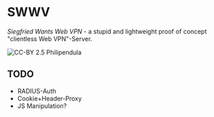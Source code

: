 # SWWV
*Siegfried Wants Web VPN* - a stupid and lightweight proof of concept "clientless Web VPN"-Server.

![CC-BY 2.5 Philipendula](https://upload.wikimedia.org/wikipedia/commons/thumb/6/67/Ellenbogendrache.jpg/363px-Ellenbogendrache.jpg?uselang=de)

## TODO
* RADIUS-Auth
* Cookie+Header-Proxy
* JS Manipulation?
